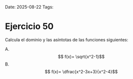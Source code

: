Date: 2025-08-22
Tags: 

# Ejercicio 50

 
Calcula el dominio y las asíntotas de las funciones siguientes:




A.   $$ f(x)= \sqrt{x^2-1}$$ 
B.   $$ f(x)= \dfrac{x^2-3x+3}{x^2-4}$$ 
